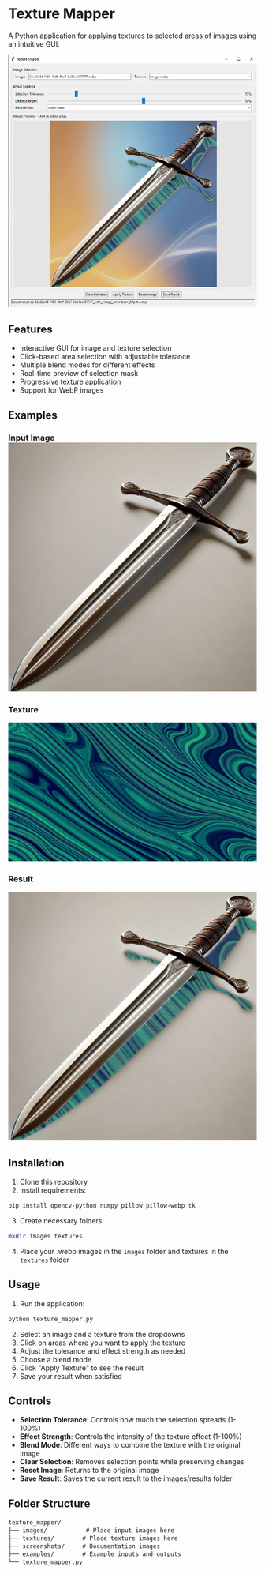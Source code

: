 # Texture Mapper

A Python application for applying textures to selected areas of images using an intuitive GUI.

![1730913625450](image/readMe/1730913625450.png)

## Features

- Interactive GUI for image and texture selection
- Click-based area selection with adjustable tolerance
- Multiple blend modes for different effects
- Real-time preview of selection mask
- Progressive texture application
- Support for WebP images

## Examples

### Input Image![1731075790247](image/readMe/1731075790247.png)

### Texture

![1730913690486](image/readMe/1730913690486.png)

### Result

![1730913702919](image/readMe/1730913702919.png)

## Installation

1. Clone this repository
2. Install requirements:

```bash
pip install opencv-python numpy pillow pillow-webp tk
```

3. Create necessary folders:

```bash
mkdir images textures
```

4. Place your .webp images in the `images` folder and textures in the `textures` folder

## Usage

1. Run the application:

```bash
python texture_mapper.py
```

2. Select an image and a texture from the dropdowns
3. Click on areas where you want to apply the texture
4. Adjust the tolerance and effect strength as needed
5. Choose a blend mode
6. Click "Apply Texture" to see the result
7. Save your result when satisfied

## Controls

- **Selection Tolerance**: Controls how much the selection spreads (1-100%)
- **Effect Strength**: Controls the intensity of the texture effect (1-100%)
- **Blend Mode**: Different ways to combine the texture with the original image
- **Clear Selection**: Removes selection points while preserving changes
- **Reset Image**: Returns to the original image
- **Save Result**: Saves the current result to the images/results folder

## Folder Structure

```
texture_mapper/
├── images/           # Place input images here
├── textures/        # Place texture images here
├── screenshots/     # Documentation images
├── examples/        # Example inputs and outputs
└── texture_mapper.py
```
